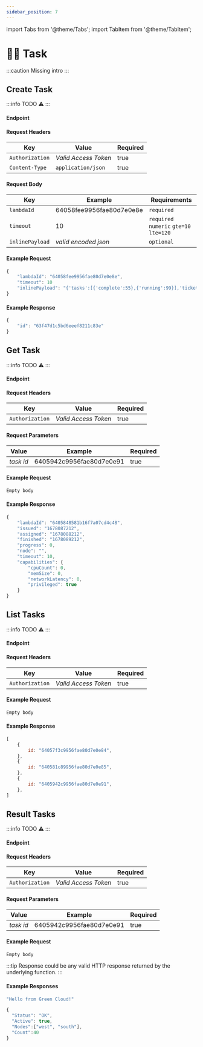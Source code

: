 ```yaml
---
sidebar_position: 7
---
```


import Tabs from '@theme/Tabs';
import TabItem from '@theme/TabItem';

# 🧑‍💼 Task

:::caution
Missing intro
:::

## Create Task

:::info
TODO ⚠️
:::

#### Endpoint

<endpoint href='https://api.greencloud.dev/v1/task' method='POST'/>

#### Request Headers

| Key             | Value                | Required |
| --------------- | -------------------- | -------- |
| `Authorization` | _Valid Access Token_ | true     |
| `Content-Type`  | `application/json`   | true     |

#### Request Body

| Key             | Example                  | Requirements                            |
| --------------- | ------------------------ | --------------------------------------- |
| `lambdaId`      | 64058fee9956fae80d7e0e8e | `required`                              |
| `timeout`       | 10                       | `required` `numeric` `gte=10` `lte=120` |
| `inlinePayload` | _valid encoded json_     | `optional`                              |

#### Example Request

```js
{
	"lambdaId": "64058fee9956fae80d7e0e8e",
	"timeout": 10
    "inlinePayload": "{'tasks':[{'complete':55},{'running':99}],'tickets':'10','admin':1,'password':Hello123!'}"
}
```

#### Example Response

```js title="Status: 201 Created"
{
	"id": "63f47d1c5bd6eeef8211c83e"
}
```

## Get Task

:::info
TODO ⚠️
:::

#### Endpoint

<endpoint href='https://api.greencloud.dev/v1/task/[taskId]' method='GET'/>

#### Request Headers

| Key             | Value                | Required |
| --------------- | -------------------- | -------- |
| `Authorization` | _Valid Access Token_ | true     |

#### Request Parameters

| Value     | Example                  | Required |
| --------- | ------------------------ | -------- |
| _task id_ | 6405942c9956fae80d7e0e91 | true     |

#### Example Request

```js
Empty body
```

#### Example Response

```js title="Status: 200 OK"
{
	"lambdaId": "6405848581b16f7a07cd4c48",
	"issued": "1678087212",
	"assigned": "1678088212",
	"finished": "1678089212",
	"progress": 0,
	"node": "",
	"timeout": 10,
	"capabilities": {
		"cpuCount": 0,
		"memSize": 0,
		"networkLatency": 0,
		"privileged": true
	}
}
```

## List Tasks

:::info
TODO ⚠️
:::

#### Endpoint

<endpoint href='https://api.greencloud.dev/v1/task/list' method='GET'/>

#### Request Headers

| Key             | Value                | Required |
| --------------- | -------------------- | -------- |
| `Authorization` | _Valid Access Token_ | true     |

#### Example Request

```js
Empty body
```

#### Example Response

<!-- prettier-ignore -->
```js title="Status: 200 OK"
[
    {
        id: "64057f3c9956fae80d7e0e84",
    },
    {
        id: "640581c89956fae80d7e0e85",
    },
    {
        id: "6405942c9956fae80d7e0e91",
    },
]
```

## Result Tasks

:::info
TODO ⚠️
:::

#### Endpoint

<endpoint href='https://api.greencloud.dev/v1/task/[taskId]/result' method='GET'/>

#### Request Headers

| Key             | Value                | Required |
| --------------- | -------------------- | -------- |
| `Authorization` | _Valid Access Token_ | true     |

#### Request Parameters

| Value     | Example                  | Required |
| --------- | ------------------------ | -------- |
| _task id_ | 6405942c9956fae80d7e0e91 | true     |

#### Example Request

```js
Empty body
```

:::tip
Response could be any valid HTTP response returned by the underlying function.
:::

#### Example Responses

<Tabs>
<TabItem value="Text">

```js title="Status: 200 OK"
"Hello from Green Cloud!"
```

</TabItem>
<TabItem value="JSON">

```js title="Status: 200 OK"
{
  "Status": "OK",
  "Active": true,
  "Nodes":["west", "south"],
  "Count":40
}
```

</TabItem>
</Tabs>

